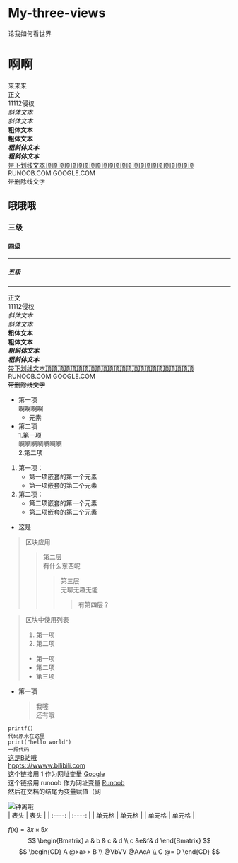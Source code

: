 # My-three-views
论我如何看世界
# 啊啊
来来来  
正文  
11112侵权  
*斜体文本*  
_斜体文本_  
**粗体文本**  
__粗体文本__  
***粗斜体文本***  
___粗斜体文本___  
<u>带下划线文本顶顶顶顶顶顶顶顶顶顶顶顶顶顶顶顶顶顶顶顶顶顶顶顶</u>  
RUNOOB.COM
GOOGLE.COM  
~~带删除线文字~~
## 哦哦哦
### 三级
#### 四级
------
##### 五级
-------------
正文  
11112侵权  
*斜体文本*  
_斜体文本_  
**粗体文本**  
__粗体文本__  
***粗斜体文本***  
___粗斜体文本___  
<u>带下划线文本顶顶顶顶顶顶顶顶顶顶顶顶顶顶顶顶顶顶顶顶顶顶顶顶</u>  
RUNOOB.COM
GOOGLE.COM  
~~带删除线文字~~  
+ 第一项  
啊啊啊啊  
    - 元素
+ 第二项  
1.第一项  
啊啊啊啊啊啊啊  
2.第二项  
1. 第一项：
    - 第一项嵌套的第一个元素
    - 第一项嵌套的第二个元素
2. 第二项：
    - 第二项嵌套的第一个元素
    - 第二项嵌套的第二个元素  
  - 这是  
>区块应用  
>>第二层  
>>有什么东西呢
>>>第三层  
>>>无聊无趣无能  
>>>>有第四层？ 

> 区块中使用列表  
> 1. 第一项
> 2. 第二项
> + 第一项
> + 第二项
> + 第三项  
+ 第一项  
    >我噻  
    >还有哦  

`printf()`  
`代码原来在这里`  
`print("hello world")`  
```一段代码```  
[这是B站哦](www.bilibili.com)  
<hppts:://wwww.bilibili.com>  
这个链接用 1 作为网址变量 [Google][1]  
这个链接用 runoob 作为网址变量 [Runoob][runoob]  
然后在文档的结尾为变量赋值（网

[1]: http://www.google.com/
[runoob]: http://www.runoob.com/  
![钟离哦](https://upload-bbs.mihoyo.com/upload/2021/01/27/185747219/56675076a92d66f037a005c283444e39_452820152754056219.jpg?x-oss-process=image//resize,s_600/quality,q_80/auto-orient,0/interlace,1/format,jpg)  
|  表头   | 表头    |
|  :----:  | :----:  |
| 单元格  | 单元格 |
| 单元格  | 单元格 |  

$f(x)=3x×5x$  
$$
\begin{Bmatrix}
   a & b & c & d \\
   c &e&f& d
\end{Bmatrix}
$$
$$
\begin{CD}
   A @>a>> B \\
@VbVV @AAcA \\
   C @= D
\end{CD}
$$  

